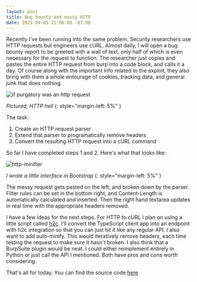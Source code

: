 ```yaml
---
layout: post
title: Bug bounty and messy HTTP
date: 2021-04-05 21:06:00 -07:00
---
```


Recently I've been running into the same problem. Security researchers use HTTP requests but engineers use cURL. Almost daily, I will open a bug bounty report to be greeted with a wall of text, only half of which is even necessary for the request to function. The researcher just copies and pastes the entire HTTP request from burp into a code block, and calls it a day. Of course along with the important info related to the exploit, they also bring with them a whole entourage of cookies, tracking data, and general junk that does nothing.

![if purgatory was an http request](https://www.dropbox.com/s/np2g5f3bu2i9nlh/Screenshot%202021-04-05%20212750.png?dl=1)

_Pictured, HTTP hell_
{: style="margin-left: 5%" }

The task:

1. Create an HTTP request parser
2. Extend that parser to programatically remove headers
3. Convert the resulting HTTP request into a cURL command

So far I have completed steps 1 and 2. Here's what that looks like:

![http-minifier](https://www.dropbox.com/s/563ira4n8njvqhu/image.png?dl=1)

_I wrote a little interface in Bootstrap_
{: style="margin-left: 5%" }

The messy request gets pasted on the left, and broken down by the parser. Filter rules can be set in the bottom right, and Content-Length is automatically calculated and inserted. Then the right hand textarea updates in real time with the appropriate headers removed.

I have a few ideas for the next steps. For HTTP to cURL I plan on using a little script called [h2c](https://curl.se/h2c/). I'll convert the TypeScript client app into an endpoint with h2c integration so that you can just hit it like any regular API. I also want to add auto-minify. This would iteratively remove headers, each time testing the request to make sure it hasn't broken. I also think that a BurpSuite plugin would be neat. I could either reimplement entirely in Python or just call the API I mentioned. Both have pros and cons worth considering.

That's all for today. You can find the source code [here](https://github.com/wg4568/http-minify)
